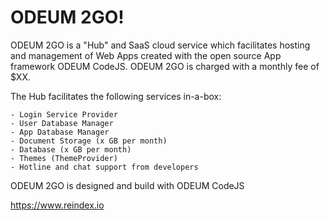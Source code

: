 # ODEUM 2GO!

ODEUM 2GO is a "Hub" and SaaS cloud service which facilitates hosting and management of Web Apps created with the open source App framework ODEUM CodeJS. ODEUM 2GO is charged with a monthly fee of $XX. 

The Hub facilitates the following services in-a-box:
```
- Login Service Provider
- User Database Manager
- App Database Manager
- Document Storage (x GB per month)
- Database (x GB per month)
- Themes (ThemeProvider)
- Hotline and chat support from developers
```

ODEUM 2GO is designed and build with ODEUM CodeJS

https://www.reindex.io
